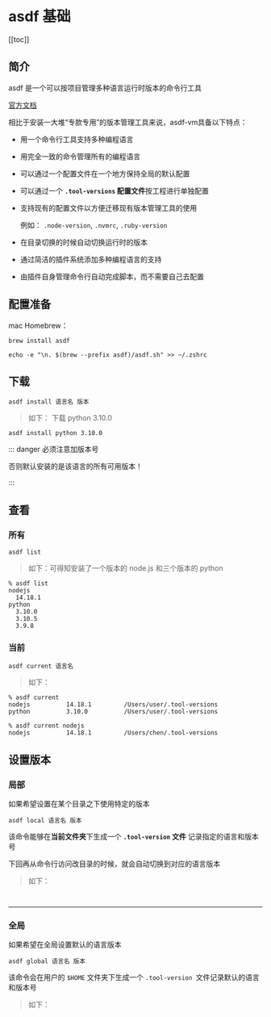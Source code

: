 # asdf 基础





[[toc]]



## 简介

asdf 是一个可以按项目管理多种语言运行时版本的命令行工具

[官方文档](https://asdf-vm.com/)

相比于安装一大堆“专款专用”的版本管理工具来说，asdf-vm具备以下特点：

- 用一个命令行工具支持多种编程语言

- 用完全一致的命令管理所有的编程语言

- 可以通过一个配置文件在一个地方保持全局的默认配置

- 可以通过一个 **`.tool-versions` 配置文件**按工程进行单独配置

- 支持现有的配置文件以方便迁移现有版本管理工具的使用

  例如： `.node-version`, `.nvmrc`, `.ruby-version`

- 在目录切换的时候自动切换运行时的版本

- 通过简洁的插件系统添加多种编程语言的支持

- 由插件自身管理命令行自动完成脚本，而不需要自己去配置



## 配置准备

mac Homebrew：

```shell
brew install asdf
```

```shell
echo -e "\n. $(brew --prefix asdf)/asdf.sh" >> ~/.zshrc
```





## 下载

```shell
asdf install 语言名 版本
```

> 如下： 下载 python 3.10.0

```shell
asdf install python 3.10.0
```

::: danger 必须注意加版本号

否则默认安装的是该语言的所有可用版本！

:::



## 查看

### 所有

```shell
asdf list
```

> 如下：可得知安装了一个版本的 node.js 和三个版本的 python

```shell
% asdf list
nodejs
  14.18.1
python
  3.10.0
  3.10.5
  3.9.8
```

### 当前

```shell
asdf current 语言名
```

> 如下：

```shell
% asdf current 
nodejs          14.18.1         /Users/user/.tool-versions
python          3.10.0          /Users/user/.tool-versions
```

```shell
% asdf current nodejs
nodejs          14.18.1         /Users/chen/.tool-versions
```





## 设置版本

### 局部

如果希望设置在某个目录之下使用特定的版本

```shell
asdf local 语言名 版本
```

该命令能够在**当前文件夹**下生成一个 **`.tool-version` 文件** 记录指定的语言和版本号

下回再从命令行访问改目录的时候，就会自动切换到对应的语言版本

> 如下：

```shell
```

```js

```

---

### 全局

如果希望在全局设置默认的语言版本

```shell
asdf global 语言名 版本
```

该命令会在用户的 `$HOME` 文件夹下生成一个 `.tool-version `文件记录默认的语言和版本号

> 如下：

```shell
```


